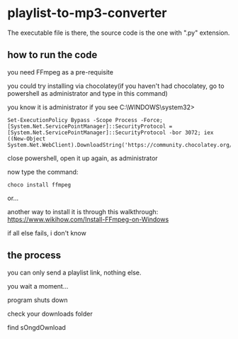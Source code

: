 # playlist-to-mp3-converter

The executable file is there, the source code is the one with ".py" extension.

## how to run the code

you need FFmpeg as a pre-requisite

you could try installing via chocolatey(if you haven't had chocolatey, go to powershell as administrator and type in this command)

you know it is administrator if you see C:\WINDOWS\system32>

```
Set-ExecutionPolicy Bypass -Scope Process -Force; [System.Net.ServicePointManager]::SecurityProtocol = [System.Net.ServicePointManager]::SecurityProtocol -bor 3072; iex ((New-Object System.Net.WebClient).DownloadString('https://community.chocolatey.org/install.ps1'))
```

close powershell, open it up again, as administrator

now type the command:

```
choco install ffmpeg
```


 or...
 
 another way to install it is through this walkthrough:
 https://www.wikihow.com/Install-FFmpeg-on-Windows
 
 if all else fails, i don't know
 
 ## the process
 
 you can only send a playlist link, nothing else. 
 
 you wait a moment...
 
 program shuts down
 
 check your downloads folder 
 
 find sOngdOwnload

